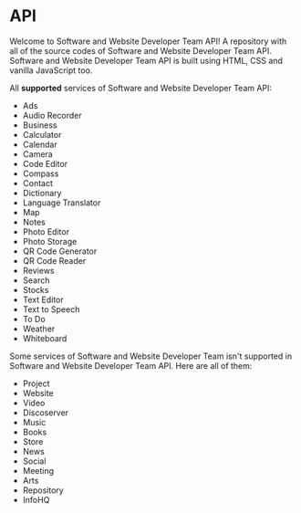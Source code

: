 # API
Welcome to Software and Website Developer Team API! A repository with all of the source codes of Software and Website Developer Team API. Software and Website Developer Team API is built using HTML, CSS and vanilla JavaScript too. 

All <strong>supported</strong> services of Software and Website Developer Team API: 
<ul>
  <li>Ads</li>
  <li>Audio Recorder</li>
  <li>Business</li>
  <li>Calculator</li>
  <li>Calendar</li>
  <li>Camera</li>
  <li>Code Editor</li>
  <li>Compass</li>
  <li>Contact</li>
  <li>Dictionary</li>
  <li>Language Translator</li>
  <li>Map</li>
  <li>Notes</li>
  <li>Photo Editor</li>
  <li>Photo Storage</li>
  <li>QR Code Generator</li>
  <li>QR Code Reader</li>
  <li>Reviews</li>
  <li>Search</li>
  <li>Stocks</li>
  <li>Text Editor</li>
  <li>Text to Speech</li>
  <li>To Do</li>
  <li>Weather</li>
  <li>Whiteboard</li>
</ul>

Some services of Software and Website Developer Team isn't supported in Software and Website Developer Team API. Here are all of them:
<ul>
  <li>Project</li>
  <li>Website</li>
  <li>Video</li>
  <li>Discoserver</li>
  <li>Music</li>
  <li>Books</li>
  <li>Store</li>
  <li>News</li>
  <li>Social</li>
  <li>Meeting</li>
  <li>Arts</li>
  <li>Repository</li>
  <li>InfoHQ</li>
</ul>
